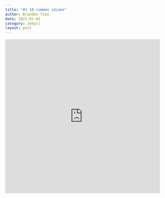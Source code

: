 ```yaml
---
title: "#1 10 common idiams"
author: Brandon Tsai
date: 2021-01-01
category: Jekyll
layout: post
---
```



<iframe src="https://quizlet.com/569832013/flashcards/embed?i=7u4xy&x=1jj1" height="500" width="100%" style="border:0"></iframe>
